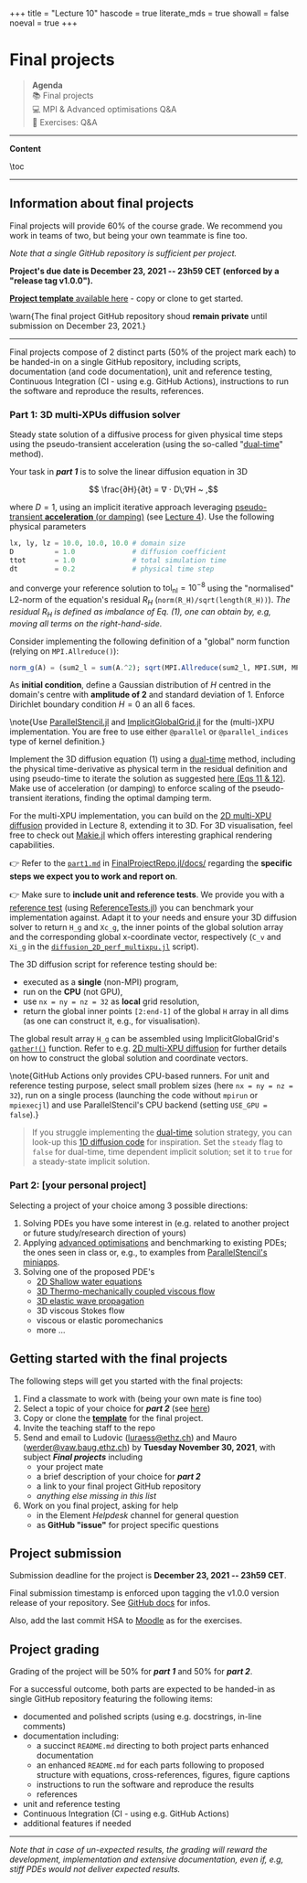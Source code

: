 +++
title = "Lecture 10"
hascode = true
literate_mds = true
showall = false
noeval = true
+++

# Final projects

> **Agenda**\
> :books: Final projects\
> :computer: MPI & Advanced optimisations Q&A\
> :construction: Exercises: Q&A

---

**Content**

\toc

---

## Information about final projects

Final projects will provide 60% of the course grade. We recommend you work in teams of two, but being your own teammate is fine too.

_Note that a single GitHub repository is sufficient per project._

**Project's due date is December 23, 2021 -- 23h59 CET (enforced by a "release tag v1.0.0").**

[**Project template** available here](https://github.com/eth-vaw-glaciology/FinalProjectRepo.jl) - copy or clone to get started.

\warn{The final project GitHub repository shoud **remain private** until submission on December 23, 2021.}

---

Final projects compose of 2 distinct parts (50% of the project mark each) to be handed-in on a single GitHub repository, including scripts, documentation (and code documentation), unit and reference testing, Continuous Integration (CI - using e.g. GitHub Actions), instructions to run the software and reproduce the results, references.

### Part 1: 3D multi-XPUs diffusion solver
Steady state solution of a diffusive process for given physical time steps using the pseudo-transient acceleration (using the so-called "[dual-time](/lecture4/#implicit_solutions)" method).

Your task in **_part 1_** is to solve the linear diffusion equation in 3D

$$ \frac{∂H}{∂t} = ∇ ⋅ D\;∇H ~ ,$$

where $D=1$, using an implicit iterative approach leveraging [pseudo-transient **acceleration** (or damping)](lecture4/#one_needs_a_second_order_implementation) (see [Lecture 4](/lecture4/#steady-state_and_implicit_iterative_solutions)). Use the following physical parameters
```julia
lx, ly, lz = 10.0, 10.0, 10.0 # domain size
D          = 1.0              # diffusion coefficient
ttot       = 1.0              # total simulation time
dt         = 0.2              # physical time step
```
and converge your reference solution to $\mathrm{tol_{nl}} = 10^{-8}$ using the "normalised" L2-norm of the equation's residual $R_H$ (`norm(R_H)/sqrt(length(R_H))`). _The residual $R_H$ is defined as imbalance of Eq. (1), one can obtain by, e.g, moving all terms on the right-hand-side._

Consider implementing the following definition of a "global" norm function (relying on `MPI.Allreduce()`):
```julia
norm_g(A) = (sum2_l = sum(A.^2); sqrt(MPI.Allreduce(sum2_l, MPI.SUM, MPI.COMM_WORLD)))
```

As **initial condition**, define a Gaussian distribution of $H$ centred in the domain's centre with **amplitude of 2** and standard deviation of 1. Enforce Dirichlet boundary condition $H=0$ an all 6 faces.

\note{Use [ParallelStencil.jl](https://github.com/omlins/ParallelStencil.jl) and [ImplicitGlobalGrid.jl](https://github.com/eth-cscs/ImplicitGlobalGrid.jl) for the (multi-)XPU implementation. You are free to use either `@parallel` or `@parallel_indices` type of kernel definition.}

Implement the 3D diffusion equation (1) using a [dual-time](/lecture4/#implicit_solutions) method, including the physical time-derivative as physical term in the residual definition and using pseudo-time to iterate the solution as suggested [here (Eqs 11 & 12)](/lecture4/#implicit_solutions). Make use of acceleration (or damping) to enforce scaling of the pseudo-transient iterations, finding the optimal damping term.

For the multi-XPU implementation, you can build on the [2D multi-XPU diffusion](/lecture8/#using_implicitglobalgridjl) provided in Lecture 8, extending it to 3D. For 3D visualisation, feel free to check out [Makie.jl](https://makie.juliaplots.org/stable/) which offers interesting graphical rendering capabilities. 

👉 Refer to the [`part1.md`](https://github.com/eth-vaw-glaciology/FinalProjectRepo.jl/blob/main/docs/part1.md) in [FinalProjectRepo.jl/docs/](https://github.com/eth-vaw-glaciology/FinalProjectRepo.jl/blob/main/docs/) regarding the **specific steps we expect you to work and report on**.

👉 Make sure to **include unit and reference tests**. We provide you with a [reference test](https://github.com/eth-vaw-glaciology/FinalProjectRepo.jl/blob/main//test/part1.jl) (using [ReferenceTests.jl](https://github.com/JuliaTesting/ReferenceTests.jl)) you can benchmark your implementation against. Adapt it to your needs and ensure your 3D diffusion solver to return `H_g` and `Xc_g`, the inner points of the global solution array and the corresponding global x-coordinate vector, respectively (`C_v` and `Xi_g` in the [`diffusion_2D_perf_multixpu.jl`](https://github.com/eth-vaw-glaciology/course-101-0250-00/tree/main/scripts/diffusion_2D_perf_multixpu.jl) script).

The 3D diffusion script for reference testing should be:
- executed as a **single** (non-MPI) program,
- run on the **CPU** (not GPU),
- use `nx = ny = nz = 32` as **local** grid resolution,
- return the global inner points `[2:end-1]` of the global `H` array in all dims (as one can construct it, e.g., for visualisation).

The global result array `H_g` can be assembled using ImplicitGlobalGrid's [`gather!()`](https://github.com/eth-cscs/ImplicitGlobalGrid.jl/blob/master/src/gather.jl) function. Refer to e.g. [2D multi-XPU diffusion](/lecture8/#using_implicitglobalgridjl) for further details on how to construct the global solution and coordinate vectors.

\note{GitHub Actions only provides CPU-based runners. For unit and reference testing purpose, select small problem sizes (here `nx = ny = nz = 32`), run on a single process (launching the code without `mpirun` or `mpiexecjl`) and use ParallelStencil's CPU backend (setting `USE_GPU = false`).}

> If you struggle implementing the [dual-time](/lecture4/#implicit_solutions) solution strategy, you can look-up this [1D diffusion code](https://github.com/eth-vaw-glaciology/course-101-0250-00/tree/main/scripts/diff_1D_dualtime.jl) for inspiration. Set the `steady` flag to `false` for dual-time, time dependent implicit solution; set it to `true` for a steady-state implicit solution.

### Part 2: [your personal project]
Selecting a project of your choice among 3 possible directions:
1. Solving PDEs you have some interest in (e.g. related to another project or future study/research direction of yours)
2. Applying [advanced optimisations](/lecture9/) and benchmarking to existing PDEs; the ones seen in class or, e.g., to examples from [ParallelStencil's miniapps](https://github.com/omlins/ParallelStencil.jl#concise-singlemulti-xpu-miniapps).
3. Solving one of the proposed PDE's
    - [2D Shallow water equations](https://en.wikipedia.org/wiki/Shallow_water_equations)
    - [3D Thermo-mechanically coupled viscous flow](https://doi.org/10.1093/gji/ggy434)
    - [3D elastic wave propagation](https://en.wikipedia.org/wiki/Linear_elasticity#Elastodynamics_in_terms_of_displacements)
    - 3D viscous Stokes flow
    - viscous or elastic poromechanics
    - more ...

## Getting started with the final projects

The following steps will get you started with the final projects:
1. Find a classmate to work with (being your own mate is fine too)
2. Select a topic of your choice for **_part 2_** (see [here](#part_2_your_personal_project))
3. Copy or clone the [**template**](https://github.com/eth-vaw-glaciology/FinalProjectRepo.jl) for the final project.
4. Invite the teaching staff to the repo
5. Send and email to Ludovic (luraess@ethz.ch) and Mauro (werder@vaw.baug.ethz.ch) by **Tuesday November 30, 2021**, with subject _**Final projects**_ including
    - your project mate
    - a brief description of your choice for **_part 2_**
    - a link to your final project GitHub repository
    - _anything else missing in this list_
6. Work on you final project, asking for help
    - in the Element _Helpdesk_ channel for general question
    - as **GitHub "issue"** for project specific questions

## Project submission

Submission deadline for the project is **December 23, 2021 -- 23h59 CET**.

Final submission timestamp is enforced upon tagging the v1.0.0 version release of your repository. See [GitHub docs](https://docs.github.com/en/repositories/releasing-projects-on-github/about-releases) for infos.

Also, add the last commit HSA to [Moodle](https://moodle-app2.let.ethz.ch/course/view.php?id=15755#section-10) as for the exercises.

## Project grading

Grading of the project will be 50% for **_part 1_** and 50% for **_part 2_**.

For a successful outcome, both parts are expected to be handed-in as single GitHub repository featuring the following items:
- documented and polished scripts (using e.g. docstrings, in-line comments)
- documentation including:
  - a succinct `README.md` directing to both project parts enhanced documentation  
  - an enhanced `README.md` for each parts following to proposed structure with equations, cross-references, figures, figure captions
  - instructions to run the software and reproduce the results
  - references
- unit and reference testing
- Continuous Integration (CI - using e.g. GitHub Actions)
- additional features if needed

---

_Note that in case of un-expected results, the grading will reward the development, implementation and extensive documentation, even if, e.g, stiff PDEs would not deliver expected results._
